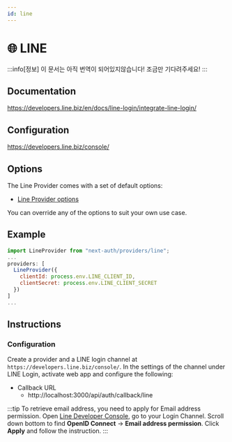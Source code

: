 ```yaml
---
id: line
---
```


# 🌐 LINE

:::info[정보]
이 문서는 아직 번역이 되어있지않습니다! 조금만 기다려주세요!
:::

## Documentation
https://developers.line.biz/en/docs/line-login/integrate-line-login/

## Configuration
https://developers.line.biz/console/

## Options
The Line Provider comes with a set of default options:

- [Line Provider options](https://github.com/nextauthjs/next-auth/blob/v4/packages/next-auth/src/providers/line.ts)

You can override any of the options to suit your own use case.

## Example
```js
import LineProvider from "next-auth/providers/line";
...
providers: [
  LineProvider({
    clientId: process.env.LINE_CLIENT_ID,
    clientSecret: process.env.LINE_CLIENT_SECRET
  })
]
...
```

## Instructions

### Configuration

Create a provider and a LINE login channel at `https://developers.line.biz/console/`. In the settings of the channel under LINE Login, activate web app and configure the following:

- Callback URL
  - http://<!--No link-->localhost:3000/api/auth/callback/line
  
:::tip
To retrieve email address, you need to apply for Email address permission. Open [Line Developer Console](https://developers.line.biz/console/), go to your Login Channel. Scroll down bottom to find **OpenID Connect** -> **Email address permission**. Click **Apply** and follow the instruction.
:::